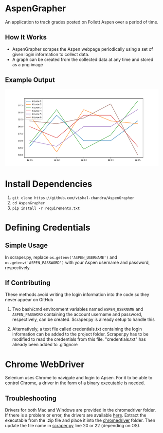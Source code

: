 # AspenGrapher
An application to track grades posted on Follett Aspen over a period of time. <br />
## How It Works
* AspenGrapher scrapes the Aspen webpage periodically using a set of given login information to collect data. 
* A graph can be created from the collected data at any time and stored as a png image
## Example Output
<img src="gradePlot.png" width=800>

# Install Dependencies
1. `git clone https://github.com/vishal-chandra/AspenGrapher`
2. `cd AspenGrapher`
3. `pip install -r requirements.txt`

# Defining Credentials
## Simple Usage
In scraper.py, replace `os.getenv('ASPEN_USERNAME')` and `os.getenv('ASPEN_PASSWORD')` with your Aspen username and password, respectively. 

## If Contributing
These methods avoid writing the login information into the code so they never appear on GitHub
1. Two bash/cmd environment variables named `ASPEN_USERNAME` and `ASPEN_PASSWORD` containing the account username and password, respectively, can be created. Scraper.py is already setup to handle this

2. Alternatively, a text file called credentials.txt containing the login information can be added to the project folder. Scraper.py has to be modified to read the credentials from this file. "credentials.txt" has already been added to .gitignore

# Chrome WebDriver
Selenium uses Chrome to navigate and login to Apsen. For it to be able to control Chrome, a driver in the form of a binary executable is needed. 

## Troubleshooting
Drivers for both Mac and Windows are provided in the chromedriver folder. If there is a problem or error, the drivers are available [here](https://chromedriver.storage.googleapis.com/index.html?path=2.44/). Extract the executable from the .zip file and place it into the [chromedriver](chromedriver) folder. Then update the file name in [scraper.py](Python/scraper.py) line 20 or 22 (depending on OS).
